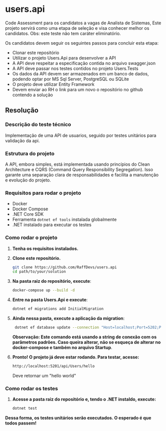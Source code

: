 # users.api
Code Assessment para os candidatos a vagas de Analista de Sistemas,
Este projeto servirá como uma etapa de seleção e visa conhecer melhor os candidatos.
Obs: este teste não tem caráter eliminatório.

Os candidatos devem seguir os seguintes passos para concluir esta etapa:

* Clonar este repositório
* Utilizar o projeto Users.Api para desenvolver a API
* A API deve respeitar a especificação contida no arquivo swagger.json
* A API deve passar nos testes contidos no projeto Users.Tests
* Os dados da API devem ser armazenados em um banco de dados, podendo optar por MS Sql Server, PostgreSQL ou SQLite
* O projeto deve utilizar Entity Framework
* Devem enviar ao RH o link para um novo o repositório no github contendo a solução

## Resolução

### Descrição do teste técnico
Implementação de uma API de usuarios, seguido por testes unitários para validação da api.

### Estrutura do projeto
A API, embora simples, está implementada usando princípios do Clean Architecture e CQRS (Command Query Responsibility Segregation). Isso garante uma separação clara de responsabilidades e facilita a manutenção e evolução do projeto.

### Requisitos para rodar o projeto
- Docker
- Docker Compose
- .NET Core SDK
- Ferramenta `dotnet ef tools` instalada globalmente
- .NET instalado para executar os testes

### Como rodar o projeto
1. **Tenha os requisitos instalados.**
2. **Clone este repositório.**
   
   ```sh
   git clone https://github.com/RaffDevs/users.api
   cd path/to/your/solution
   ```
3. **Na pasta raiz do repositório, execute**:

   ```sh
   docker-compose up --build -d
   ```
4. **Entre na pasta Users.Api e execute**:
   ```sh
   dotnet ef migrations add InitialMigration
   ````
5. **Ainda nessa pasta, execute a aplicação da migration**:

   ```sh
    dotnet ef database update --connection "Host=localhost;Port=5202;Pooling=true;Database=users;User Id=dev;Password=senhaXPTO;"
   ```
   **Observação: Este comando está usando a string de conexão com os parâmetros padrões. Caso queira alterar, não se esqueça de alterar no docker-compose e também no arquivo Startup**.
   
6. **Pronto! O projeto já deve estar rodando. Para testar, acesse:**
   ```sh
   http://localhost:5201/api/Users/hello
   ```
   Deve retornar um "hello world"

 
### Como rodar os testes

1. **Acesse a pasta raiz do repositório e, tendo o .NET instaldo, execute:**
   
   ```sh
   dotnet test
   ```
 
**Dessa forma, os testes unitários serão executados. O esperado é que todos passem!**
